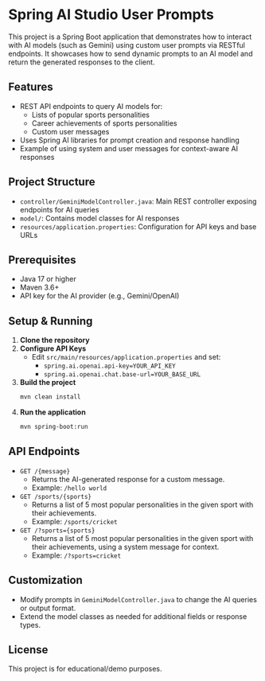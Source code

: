 # Spring AI Studio User Prompts

This project is a Spring Boot application that demonstrates how to interact with AI models (such as Gemini) using custom user prompts via RESTful endpoints. It showcases how to send dynamic prompts to an AI model and return the generated responses to the client.

## Features
- REST API endpoints to query AI models for:
  - Lists of popular sports personalities
  - Career achievements of sports personalities
  - Custom user messages
- Uses Spring AI libraries for prompt creation and response handling
- Example of using system and user messages for context-aware AI responses

## Project Structure
- `controller/GeminiModelController.java`: Main REST controller exposing endpoints for AI queries
- `model/`: Contains model classes for AI responses
- `resources/application.properties`: Configuration for API keys and base URLs

## Prerequisites
- Java 17 or higher
- Maven 3.6+
- API key for the AI provider (e.g., Gemini/OpenAI)

## Setup & Running
1. **Clone the repository**
2. **Configure API Keys**
   - Edit `src/main/resources/application.properties` and set:
     - `spring.ai.openai.api-key=YOUR_API_KEY`
     - `spring.ai.openai.chat.base-url=YOUR_BASE_URL`
3. **Build the project**
   ```sh
   mvn clean install
   ```
4. **Run the application**
   ```sh
   mvn spring-boot:run
   ```

## API Endpoints
- `GET /{message}`
  - Returns the AI-generated response for a custom message.
  - Example: `/hello world`
- `GET /sports/{sports}`
  - Returns a list of 5 most popular personalities in the given sport with their achievements.
  - Example: `/sports/cricket`
- `GET /?sports={sports}`
  - Returns a list of 5 most popular personalities in the given sport with their achievements, using a system message for context.
  - Example: `/?sports=cricket`

## Customization
- Modify prompts in `GeminiModelController.java` to change the AI queries or output format.
- Extend the model classes as needed for additional fields or response types.

## License
This project is for educational/demo purposes.
